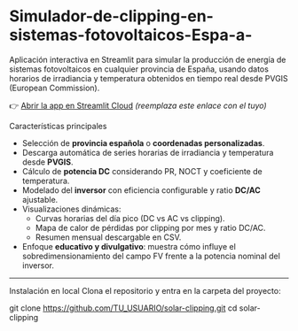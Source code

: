 # Simulador-de-clipping-en-sistemas-fotovoltaicos-Espa-a-
Aplicación interactiva en Streamlit para simular la producción de energía de sistemas fotovoltaicos en cualquier provincia de España, usando datos horarios de irradiancia y temperatura obtenidos en tiempo real desde PVGIS (European Commission).

👉 [Abrir la app en Streamlit Cloud](https://tuusuario-solar-clipping.streamlit.app) *(reemplaza este enlace con el tuyo)*

Características principales
- Selección de **provincia española** o **coordenadas personalizadas**.
- Descarga automática de series horarias de irradiancia y temperatura desde **PVGIS**.
- Cálculo de **potencia DC** considerando PR, NOCT y coeficiente de temperatura.
- Modelado del **inversor** con eficiencia configurable y ratio **DC/AC** ajustable.
- Visualizaciones dinámicas:
  - Curvas horarias del día pico (DC vs AC vs clipping).
  - Mapa de calor de pérdidas por clipping por mes y ratio DC/AC.
  - Resumen mensual descargable en CSV.
- Enfoque **educativo y divulgativo**: muestra cómo influye el sobredimensionamiento del campo FV frente a la potencia nominal del inversor.

---
Instalación en local
Clona el repositorio y entra en la carpeta del proyecto:


git clone https://github.com/TU_USUARIO/solar-clipping.git
cd solar-clipping
